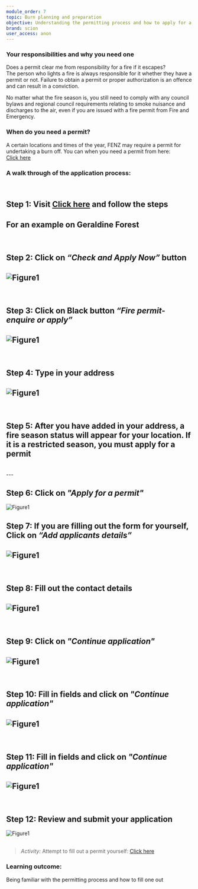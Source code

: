 ```yaml
---
module_order: 7
topic: Burn planning and preparation
objective: Understanding the permitting process and how to apply for a permit for your burn.
brand: scion
user_access: anon
---
```




### Your responsibilities and why you need one

Does a permit clear me from responsibility for a fire if it escapes?  
The person who lights a fire is always responsible for it whether they have a permit or not.  Failure to obtain a permit or proper authorization is an offence  and can result in a conviction.


No matter what the fire season is, you still need to comply with any council bylaws and regional council requirements relating to smoke nuisance and discharges to the air, even if you are issued with a fire permit from Fire and Emergency.



### When do you need a permit?
A certain locations and times of the year, FENZ may require a permit for undertaking a burn off. You can when you need a permit from here:  
[Click here](https://www.checkitsalright.nz/can-i-light-a-fire)



### A walk through of the application process:
<br />


## Step 1: Visit [Click here](https://www.firepermit.nz/fenz/Default.aspx) and follow the steps


For an example on Geraldine Forest
<br />
---
<br />

## Step 2: Click on _“Check and Apply Now”_ button
![Figure1](/assets/img/Module7_Fig1.png)
<br />
---
<br />

## Step 3:  Click on Black button _“Fire permit- enquire or apply”_
![Figure1](/assets/img/Module7_Fig2.png)
<br />
---
<br />

## Step 4:  Type in your address
![Figure1](/assets/img/Module7_Fig3.png)
<br />
---
<br />

## Step 5:  After you have added in your address, a fire season status will appear for your location.  If it is a restricted season, you must apply for a permit 
<br />
---
<br />

## Step 6: Click on _"Apply for a permit"_
![Figure1](/assets/img/Module7_Fig4.png)
<br />

## Step 7: If you are filling out the form for yourself, Click on _“Add applicants details”_
![Figure1](/assets/img/Module7_Fig5.png)
<br />
---
<br />

## Step 8: Fill out the contact details
![Figure1](/assets/img/Module7_Fig6.png)
<br />
---
<br />

## Step 9:  Click on _"Continue application"_
![Figure1](/assets/img/Module7_Fig7.png)
<br />
---
<br />

## Step 10: Fill in fields and click on _"Continue application"_
![Figure1](/assets/img/Module7_Fig8.png)
<br />
---
<br />

## Step 11:    Fill in fields and click on  _"Continue application"_
![Figure1](/assets/img/Module7_Fig9.png)
<br />
---
<br />

## Step 12: Review and submit your application
![Figure1](/assets/img/Module7_Fig10.png)
<br />
<br />


>_Activity:_ 
Attempt to fill out a permit yourself: [Click here](https://www.checkitsalright.nz/check-fire-season-status/) 

### Learning outcome: 
 Being familiar with the permitting process and how to fill one out